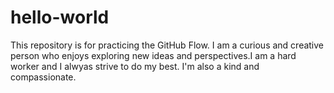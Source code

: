 # hello-world
This repository is for practicing the GitHub Flow.
I am a curious and creative person who enjoys exploring new ideas and perspectives.I am a hard worker and I alwyas strive to do my best. I'm also a kind and compassionate.
